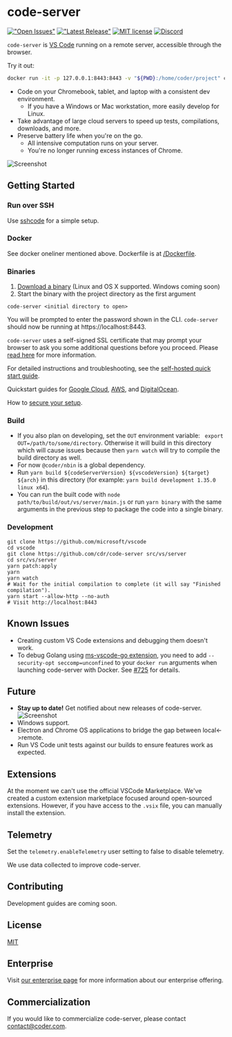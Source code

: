 # code-server

[!["Open Issues"](https://img.shields.io/github/issues-raw/cdr/code-server.svg)](https://github.com/cdr/code-server/issues)
[!["Latest Release"](https://img.shields.io/github/release/cdr/code-server.svg)](https://github.com/cdr/code-server/releases/latest)
[![MIT license](https://img.shields.io/badge/license-MIT-green.svg)](https://github.com/cdr/code-server/blob/master/LICENSE)
[![Discord](https://img.shields.io/discord/463752820026376202.svg?label=&logo=discord&logoColor=ffffff&color=7389D8&labelColor=6A7EC2)](https://discord.gg/zxSwN8Z)

`code-server` is [VS Code](https://github.com/Microsoft/vscode) running on a
remote server, accessible through the browser.

Try it out:
```bash
docker run -it -p 127.0.0.1:8443:8443 -v "${PWD}:/home/coder/project" codercom/code-server --allow-http --no-auth
```

- Code on your Chromebook, tablet, and laptop with a consistent dev environment.
  - If you have a Windows or Mac workstation, more easily develop for Linux.
- Take advantage of large cloud servers to speed up tests, compilations, downloads, and more.
- Preserve battery life when you're on the go.
  - All intensive computation runs on your server.
  - You're no longer running excess instances of Chrome.

![Screenshot](/doc/assets/ide.png)

## Getting Started

### Run over SSH

Use [sshcode](https://github.com/codercom/sshcode) for a simple setup.

### Docker

See docker oneliner mentioned above. Dockerfile is at
[/Dockerfile](/Dockerfile).

### Binaries

1.  [Download a binary](https://github.com/cdr/code-server/releases) (Linux and
    OS X supported. Windows coming soon)
2.  Start the binary with the project directory as the first argument

```
code-server <initial directory to open>
```
You will be prompted to enter the password shown in the CLI. `code-server`
should now be running at https://localhost:8443.

`code-server` uses a self-signed SSL certificate that may prompt your
browser to ask you some additional questions before you proceed. Please
[read here](doc/self-hosted/index.md) for more information.

For detailed instructions and troubleshooting, see the
[self-hosted quick start guide](doc/self-hosted/index.md).

Quickstart guides for [Google Cloud](doc/admin/install/google_cloud.md),
[AWS](doc/admin/install/aws.md), and
[DigitalOcean](doc/admin/install/digitalocean.md).

How to [secure your setup](/doc/security/ssl.md).

### Build
- If you also plan on developing, set the `OUT` environment variable: `
  export OUT=/path/to/some/directory`. Otherwise it will build in this
  directory which will cause issues because then `yarn watch` will try to
  compile the build directory as well.
- For now `@coder/nbin` is a global dependency.
- Run `yarn build ${codeServerVersion} ${vscodeVersion} ${target} ${arch}` in
  this directory (for example: `yarn build development 1.35.0 linux x64`).
- You can run the built code with `node path/to/build/out/vs/server/main.js` or run
  `yarn binary` with the same arguments in the previous step to package the
  code into a single binary.

### Development

```fish
git clone https://github.com/microsoft/vscode
cd vscode
git clone https://github.com/cdr/code-server src/vs/server
cd src/vs/server
yarn patch:apply
yarn
yarn watch
# Wait for the initial compilation to complete (it will say "Finished compilation").
yarn start --allow-http --no-auth
# Visit http://localhost:8443
```

## Known Issues

- Creating custom VS Code extensions and debugging them doesn't work.
- To debug Golang using
  [ms-vscode-go extension](https://marketplace.visualstudio.com/items?itemName=ms-vscode.Go),
  you need to add `--security-opt seccomp=unconfined` to your `docker run`
  arguments when launching code-server with Docker. See
  [#725](https://github.com/cdr/code-server/issues/725) for details.

## Future
- **Stay up to date!** Get notified about new releases of code-server.
  ![Screenshot](/doc/assets/release.gif)
- Windows support.
- Electron and Chrome OS applications to bridge the gap between local<->remote.
- Run VS Code unit tests against our builds to ensure features work as expected.

## Extensions

At the moment we can't use the official VSCode Marketplace. We've created a
custom extension marketplace focused around open-sourced extensions. However,
if you have access to the `.vsix` file, you can manually install the extension.

## Telemetry

Set the `telemetry.enableTelemetry` user setting to false to disable telemetry.

We use data collected to improve code-server.

## Contributing

Development guides are coming soon.

## License

[MIT](LICENSE)

## Enterprise

Visit [our enterprise page](https://coder.com/enterprise) for more information
about our enterprise offering.

## Commercialization

If you would like to commercialize code-server, please contact
contact@coder.com.
